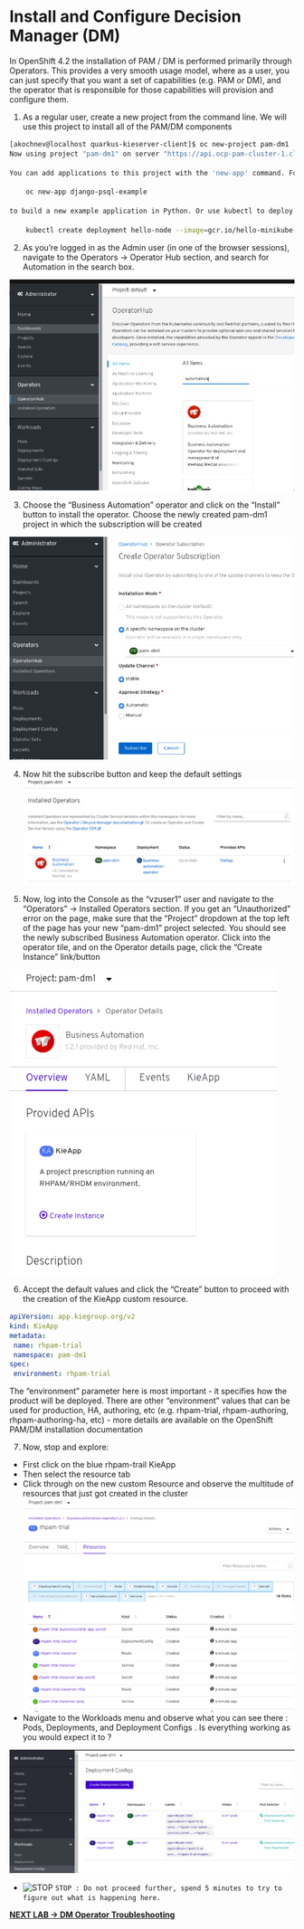 

# Install and Configure Decision Manager (DM)

In OpenShift 4.2 the installation of PAM / DM is performed primarily through Operators. This provides a very smooth usage model, where as a user, you can just specify that you want a set of capabilities (e.g. PAM or DM), and the operator that is responsible for those capabilities will provision and configure them. 

1. As a regular user, create a new project from the command line. We will use this project to install all of the PAM/DM components
```bash
[akochnev@localhost quarkus-kieserver-client]$ oc new-project pam-dm1
Now using project "pam-dm1" on server "https://api.ocp-pam-cluster-1.clusters.thinkjitsu.me:6443".

You can add applications to this project with the 'new-app' command. For example, try:

    oc new-app django-psql-example

to build a new example application in Python. Or use kubectl to deploy a simple Kubernetes application:

    kubectl create deployment hello-node --image=gcr.io/hello-minikube-zero-install/hello-node
```

2. As you’re logged in as the Admin user (in one of the browser sessions), navigate to the Operators -> Operator Hub section, and search for Automation in the search box. 

![OperatorHub](images/lab2_operatorhub.png)

3. Choose the “Business Automation” operator and click on the “Install” button to install the operator. Choose the newly created pam-dm1 project in which the subscription will be created

![Operator Subscription](images/lab2_operator_subscription.png)

4. Now hit the subscribe button and keep the default settings
![Installed BA Operator](images/lab2_installed_ba_operator.png)

5. Now, log into the Console as the “vzuser1” user and navigate to the “Operators” -> Installed Operators section. If you get an “Unauthorized” error on the page, make sure that the “Project” dropdown at the top left of the page has your new “pam-dm1” project selected. You should see the newly subscribed Business Automation operator. Click into the operator tile, and on the Operator details page, click the “Create Instance” link/button

![BA Operator Details](images/lab2_ba_operator_details.png)

6. Accept the default values and click the “Create” button to proceed with the creation of the KieApp custom resource. 
```yaml
apiVersion: app.kiegroup.org/v2
kind: KieApp
metadata:
 name: rhpam-trial
 namespace: pam-dm1
spec:
 environment: rhpam-trial
```

The “environment” parameter here is most important - it specifies how the product will be deployed. There are other “environment” values that can be used for production, HA, authoring, etc (e.g. rhpam-trial,  rhpam-authoring, rhpam-authoring-ha, etc)  - more details are available on the OpenShift PAM/DM installation documentation  

7. Now, stop and explore: 
* First click on the blue rhpam-trail KieApp
* Then select the resource tab
* Click through on the new custom Resource and observe the multitude of resources that just got created in the cluster
![BA operator resources](images/lab2_ba_operator_resources.png)
* Navigate to the Workloads menu and observe what you can see there : Pods, Deployments, and Deployment Configs . Is everything working as you would expect it to ? 
  
![DM Deployment Configs](images/lab2_dm_deployment_configs.png)

- ![STOP](https://placehold.it/15/f03c15/000000?text=+) `STOP : Do not proceed further, spend 5 minutes to try to figure out what is happening here. `

[**NEXT LAB -> DM Operator Troubleshooting**](2_2_Troubleshoot_Operator.md)
